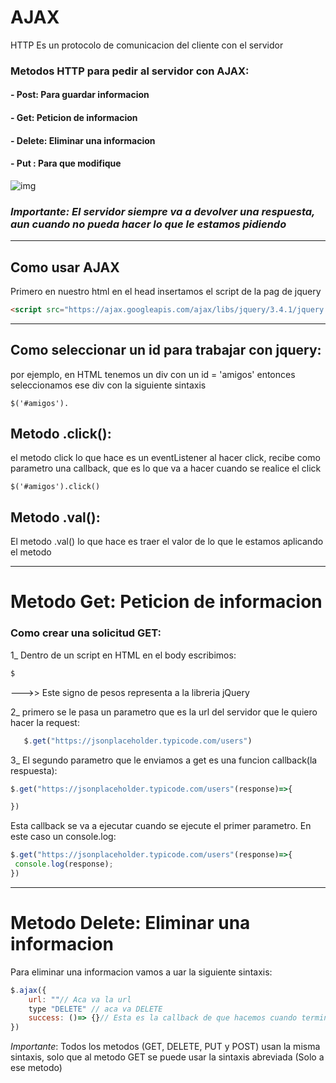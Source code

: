 # AJAX

HTTP Es un protocolo de comunicacion del cliente con el servidor

### Metodos HTTP para pedir al servidor con AJAX:
 
####   - Post: Para guardar informacion
####   - Get: Peticion de informacion
####   - Delete: Eliminar una informacion
####   - Put : Para que modifique



![img](/img%20y%20screenshot/Ajax%20img2.jpeg)
### *Importante: El servidor siempre va a devolver una respuesta, aun cuando no pueda hacer lo que le estamos pidiendo*

---

## Como usar AJAX
Primero en nuestro html en el head insertamos el script de la pag de jquery
```html
<script src="https://ajax.googleapis.com/ajax/libs/jquery/3.4.1/jquery.min.js"></script>
```

---

## Como seleccionar un id para trabajar con jquery:
por ejemplo, en HTML tenemos un div con un id = 'amigos'
entonces seleccionamos ese div con la siguiente sintaxis
```
$('#amigos').
```
## Metodo .click():
el metodo click lo que hace es un eventListener al hacer click, recibe como parametro una callback, que es lo que va a hacer cuando se realice el click
```
$('#amigos').click()
```
## Metodo .val():
El metodo .val() lo que hace es traer el valor de lo que le estamos aplicando el metodo

---


# Metodo Get: Peticion de informacion
### Como crear una solicitud GET:

1_ Dentro de un script en HTML en el body
   escribimos:
   ```HTML
   $
   ```  
   --->> Este signo de pesos representa a la libreria jQuery


2_ primero se le pasa un parametro que es la url del servidor que le quiero hacer la request:

```javascript
   $.get("https://jsonplaceholder.typicode.com/users")
```
3_ El segundo parametro que le enviamos a get es una funcion callback(la respuesta):

   ```javascript
   $.get("https://jsonplaceholder.typicode.com/users"(response)=>{

   })
   ```
   Esta callback se va a ejecutar cuando se ejecute el primer parametro. En este caso un console.log:

   ```javascript
   $.get("https://jsonplaceholder.typicode.com/users"(response)=>{
    console.log(response);
   })
   ```

---


# Metodo Delete: Eliminar una informacion
Para eliminar una informacion vamos a uar la siguiente sintaxis:
```javascript
$.ajax({
    url: ""// Aca va la url
    type "DELETE" // aca va DELETE
    success: ()=> {}// Esta es la callback de que hacemos cuando termina
})
```
*Importante*: Todos los metodos (GET, DELETE, PUT y POST) usan la misma sintaxis, solo que al metodo GET se puede usar la sintaxis abreviada (Solo a ese metodo)



